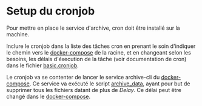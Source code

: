 # Setup du cronjob
Pour mettre en place le service d'archive, cron doit être installé sur la machine.

Inclure le cronjob dans la liste des tâches cron en prenant le soin d'indiquer le chemin vers le [docker-compose](/docker-compose.yml) de la racine, et en changeant selon les besoins, les délais d'éxecution de la tâche (voir documentation de cron) dans le fichier [basic.cronjob](/archive-cli/basic.cronjob).

Le cronjob va se contenter de lancer le service archive-cli du [docker-compose](/docker-compose.yml). Ce service va exécuté le script [archive_data](/archive-cli/archive_data.sh), ayant pour but de supprimer tous les fichiers datant de plus de *Delay*. Ce délai peut être changé dans le [docker-compose](/docker-compose.yml).